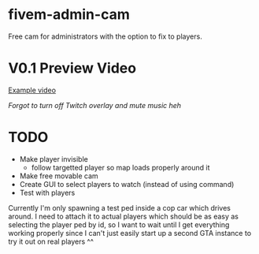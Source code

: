 # fivem-admin-cam

Free cam for administrators with the option to fix to players.

# V0.1 Preview Video

[Example video](https://streamable.com/zjhup8)

_Forgot to turn off Twitch overlay and mute music heh_

# TODO

- Make player invisible
  - follow targetted player so map loads properly around it
- Make free movable cam
- Create GUI to select players to watch (instead of using command)
- Test with players

Currently I'm only spawning a test ped inside a cop car which drives around. I need to attach it to actual players which should be as easy as selecting the player ped by id, so I want to wait until I get everything working properly since I can't just easily start up a second GTA instance to try it out on real players ^^
